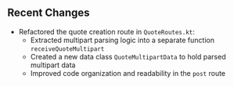 ## Recent Changes

- Refactored the quote creation route in `QuoteRoutes.kt`:
  - Extracted multipart parsing logic into a separate function `receiveQuoteMultipart`
  - Created a new data class `QuoteMultipartData` to hold parsed multipart data
  - Improved code organization and readability in the `post` route